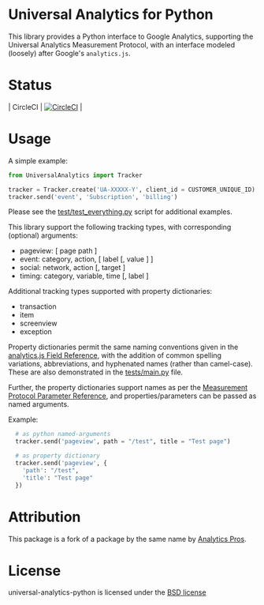 # Universal Analytics for Python


This library provides a Python interface to Google Analytics, supporting the Universal Analytics Measurement Protocol, with an interface modeled (loosely) after Google's `analytics.js`.

# Status

| CircleCI | [![CircleCI](https://circleci.com/gh/lyndsysimon/universal-analytics-python.svg?style=svg)](https://circleci.com/gh/lyndsysimon/universal-analytics-python) |

# Usage

A simple example:

```python
from UniversalAnalytics import Tracker

tracker = Tracker.create('UA-XXXXX-Y', client_id = CUSTOMER_UNIQUE_ID)
tracker.send('event', 'Subscription', 'billing')
```

Please see the [test/test_everything.py](./test/test_everything.py) script for additional examples.

This library support the following tracking types, with corresponding (optional) arguments:

* pageview: [ page path ]
* event: category, action, [ label [, value ] ]
* social: network, action [, target ]
* timing: category, variable, time [, label ]

Additional tracking types supported with property dictionaries:

* transaction
* item
* screenview
* exception

Property dictionaries permit the same naming conventions given in the [analytics.js Field Reference](https://developers.google.com/analytics/devguides/collection/analyticsjs/field-reference), with the addition of common spelling variations, abbreviations, and hyphenated names (rather than camel-case).  These are also demonstrated in the [tests/main.py](./tests/main.py) file.

Further, the property dictionaries support names as per the [Measurement Protocol Parameter Reference](https://developers.google.com/analytics/devguides/collection/protocol/v1/parameters), and properties/parameters can be passed as named arguments.

Example:

```python
  # as python named-arguments
  tracker.send('pageview', path = "/test", title = "Test page")

  # as property dictionary
  tracker.send('pageview', {
    'path': "/test",
    'title': "Test page"
  })
```

# Attribution

This package is a fork of a package by the same name by [Analytics Pros](https://github.com/analytics-pros/universal-analytics-python).

# License

universal-analytics-python is licensed under the [BSD license](./LICENSE)
